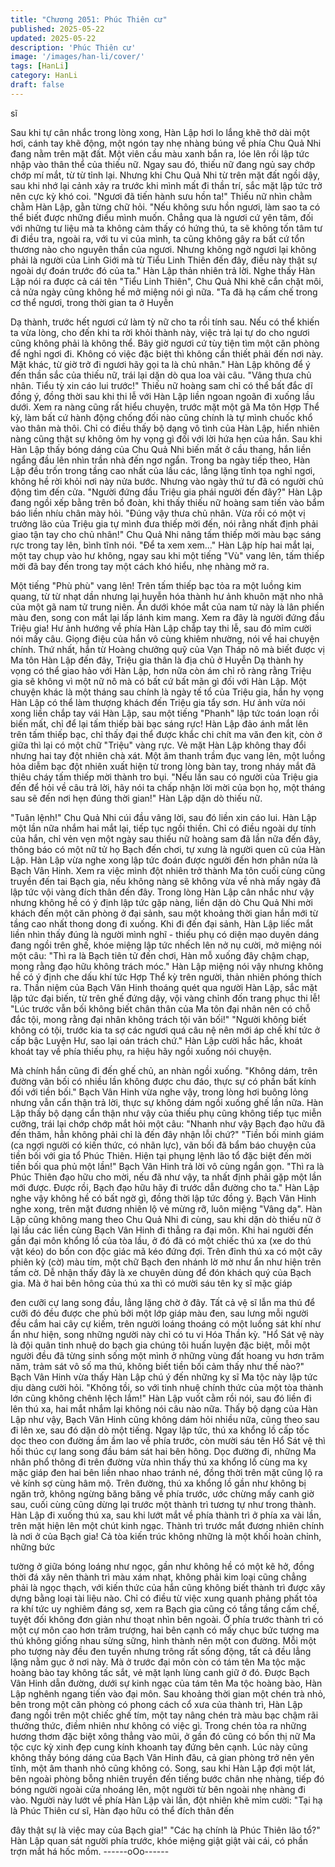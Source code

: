 ```yaml
---
title: "Chương 2051: Phúc Thiên cư"
published: 2025-05-22
updated: 2025-05-22
description: 'Phúc Thiên cư'
image: '/images/han-li/cover/'
tags: [HanLi]
category: HanLi
draft: false
---
```


sĩ

Sau khi tự cân nhắc trong lòng xong, Hàn Lập hơi lo lắng khẽ thở
dài một hơi, cánh tay khẽ động, một ngón tay nhẹ nhàng búng về
phía Chu Quả Nhi đang nằm trên mặt đất.
Một viên cầu màu xanh bắn ra, lóe lên rồi lập tức nhập vào thân
thể của thiếu nữ.
Ngay sau đó, thiếu nữ đang ngủ say chớp chớp mí mắt, từ từ tỉnh
lại.
Nhưng khi Chu Quả Nhi từ trên mặt đất ngồi dậy, sau khi nhớ lại
cảnh xảy ra trước khi mình mất đi thần trí, sắc mặt lập tức trở nên
cực kỳ khó coi.
"Ngươi đã tiến hành sưu hồn ta!" Thiếu nữ nhìn chằm chằm Hàn
Lập, gằn từng chữ hỏi.
"Nếu không sưu hồn ngươi, làm sao ta có thể biết được những
điều mình muốn. Chẳng qua là ngươi cứ yên tâm, đối với những
tư liệu mà ta không cảm thấy có hứng thú, ta sẽ không tốn tâm tư
đi điều tra, ngoài ra, với tu vi của mình, ta cũng không gây ra bất
cứ tổn thương nào cho nguyên thần của ngươi. Nhưng không ngờ
ngươi lại không phải là người của Linh Giới mà từ Tiểu Linh Thiên
đến đây, điều này thật sự ngoài dự đoán trước đó của ta." Hàn
Lập thản nhiên trả lời.
Nghe thấy Hàn Lập nói ra được cả cái tên "Tiểu Linh Thiên", Chu
Quả Nhi khẽ cắn chặt môi, cả nửa ngày cũng không hề mở miệng
nói gì nữa.
"Ta đã hạ cấm chế trong cơ thể ngươi, trong thời gian ta ở Huyễn

Dạ thành, trước hết ngươi cứ làm tỳ nữ cho ta rồi tính sau. Nếu có
thể khiến ta vừa lòng, cho đến khi ta rời khỏi thành này, việc trả lại
tự do cho ngươi cũng không phải là không thể. Bây giờ ngươi cứ
tùy tiện tìm một căn phòng để nghỉ ngơi đi. Không có việc đặc biệt
thì không cần thiết phải đến nơi này. Mặt khác, từ giờ trở đi ngươi
hãy gọi ta là chủ nhân." Hàn Lập không để ý đến thần sắc của
thiếu nữ, trái lại dặn dò qua loa vài câu.
"Vâng thưa chủ nhân. Tiểu tỳ xin cáo lui trước!" Thiếu nữ hoàng
sam chỉ có thể bất đắc dĩ đồng ý, đồng thời sau khi thi lễ với Hàn
Lập liền ngoan ngoãn đi xuống lầu dưới.
Xem ra nàng cũng rất hiểu chuyện, trước mặt một gã Ma tôn Hợp
Thể kỳ, làm bất cứ hành động chống đối nào cũng chính là tự
mình chuốc khổ vào thân mà thôi. Chỉ có điều thấy bộ dạng vô
tình của Hàn Lập, hiển nhiên nàng cũng thật sự không ôm hy
vọng gì đối với lời hứa hẹn của hắn.
Sau khi Hàn Lập thấy bóng dáng của Chu Quả Nhi biến mất ở
cầu thang, hắn liền ngẩng đầu lên nhìn trần nhà đến ngơ ngẩn.
Trong ba ngày tiếp theo, Hàn Lập đều trốn trong tầng cao nhất
của lầu các, lẳng lặng tĩnh tọa nghỉ ngơi, không hề rời khỏi nơi
này nửa bước. Nhưng vào ngày thứ tư đã có người chủ động tìm
đến cửa.
"Người đứng đầu Triệu gia phái người đến đây?" Hàn Lập đang
ngồi xếp bằng trên bồ đoàn, khi thấy thiếu nữ hoàng sam tiến vào
bẩm báo liền nhíu chân mày hỏi.
"Đúng vậy thưa chủ nhân. Vừa rồi có một vị trưởng lão của Triệu
gia tự mình đưa thiếp mời đến, nói rằng nhất định phải giao tận
tay cho chủ nhân!" Chu Quả Nhi nâng tấm thiếp mời màu bạc
sáng rực trong tay lên, bình tĩnh nói.
"Để ta xem xem..."
Hàn Lập híp hai mắt lại, một tay chụp vào hư không, ngay sau khi
một tiếng "Vù" vang lên, tấm thiếp mời đã bay đến trong tay một
cách khó hiểu, nhẹ nhàng mở ra.

Một tiếng "Phù phù" vang lên!
Trên tấm thiếp bạc tỏa ra một luồng kim quang, từ từ nhạt dần
nhưng lại huyễn hóa thành hư ảnh khuôn mặt nho nhã của một
gã nam tử trung niên.
Ẩn dưới khóe mắt của nam tử này là lân phiến màu đen, song
con mắt lại lấp lánh kim mang.
Xem ra đây là người đứng đầu Triệu gia!
Hư ảnh hướng về phía Hàn Lập chắp tay thi lễ, sau đó mỉm cười
nói mấy câu.
Giọng điệu của hắn vô cùng khiêm nhường, nói về hai chuyện
chính. Thứ nhất, hắn từ Hoàng chưởng quỹ của Vạn Tháp nô mà
biết được vị Ma tôn Hàn Lập đến đây, Triệu gia thân là địa chủ ở
Huyễn Dạ thành hy vọng có thể giao hảo với Hàn Lập, hơn nữa
còn ám chỉ rõ ràng rằng Triệu gia sẽ không vì một nữ nô mà có
bất cứ bất mãn gì đối với Hàn Lập. Một chuyện khác là một tháng
sau chính là ngày tế tổ của Triệu gia, hắn hy vọng Hàn Lập có thể
làm thượng khách đến Triệu gia tẩy sơn.
Hư ảnh vừa nói xong liền chắp tay vái Hàn Lập, sau một tiếng
"Phanh" lập tức toán loạn rồi biến mất, chỉ để lại tấm thiếp bài bạc
sáng rực!
Hàn Lập đảo ánh mắt lên trên tấm thiếp bạc, chỉ thấy đại thể
được khắc chi chít ma văn đen kịt, còn ở giữa thì lại có một chữ
"Triệu" vàng rực.
Vẻ mặt Hàn Lập không thay đổi nhưng hai tay đột nhiên chà xát.
Một âm thanh trầm đục vang lên, một luồng hỏa diễm bạc đột
nhiên xuất hiện từ trong lòng bàn tay, trong nháy mắt đã thiêu
cháy tấm thiếp mời thành tro bụi.
"Nếu lần sau có người của Triệu gia đến để hỏi về câu trả lời, hãy
nói ta chấp nhận lời mời của bọn họ, một tháng sau sẽ đến nơi
hẹn đúng thời gian!" Hàn Lập dặn dò thiếu nữ.

"Tuân lệnh!" Chu Quả Nhi cúi đầu vâng lời, sau đó liền xin cáo lui.
Hàn Lập một lần nữa nhắm hai mắt lại, tiếp tục ngồi thiền. Chỉ có
điều ngoài dự tính của hắn, chỉ vẻn vẹn một ngày sau thiếu nữ
hoàng sam đã lần nữa đến đây, thông báo có một nữ tử họ Bạch
đến chơi, tự xưng là người quen cũ của Hàn Lập.
Hàn Lập vừa nghe xong lập tức đoán được người đến hơn phân
nửa là Bạch Vân Hinh. Xem ra việc mình đột nhiên trở thành Ma
tôn cuối cùng cũng truyền đến tai Bạch gia, nếu không nàng sẽ
không vừa về nhà mấy ngày đã lập tức vội vàng đích thân đến
đây.
Trong lòng Hàn Lập cân nhắc như vậy nhưng không hề có ý định
lập tức gặp nàng, liền dặn dò Chu Quả Nhi mời khách đến một
căn phòng ở đại sảnh, sau một khoảng thời gian hắn mới từ tầng
cao nhất thong dong đi xuống.
Khi đi đến đại sảnh, Hàn Lập liếc mắt liền nhìn thấy đúng là người
mình nghĩ - thiếu phụ có diện mạo duyên dáng đang ngồi trên
ghế, khóe miệng lập tức nhếch lên nở nụ cười, mở miệng nói một
câu:
"Thì ra là Bạch tiên tử đến chơi, Hàn mỗ xuống đây chậm chạp,
mong rằng đạo hữu không trách móc." Hàn Lập miệng nói vậy
nhưng không hề có ý định che dấu khí tức Hợp Thể kỳ trên
người, thản nhiên phóng thích ra.
Thần niệm của Bạch Vân Hinh thoáng quét qua người Hàn Lập,
sắc mặt lập tức đại biến, từ trên ghế đứng dậy, vội vàng chỉnh
đốn trang phục thi lễ!
"Lúc trước vẫn bối không biết chân thân của Ma tôn đại nhân nên
có chỗ đắc tội, mong rằng đại nhân không trách tội vãn bối!"
"Người không biết không có tội, trước kia ta sợ các ngươi quá câu
nệ nên mới áp chế khí tức ở cấp bậc Luyện Hư, sao lại oán trách
chứ." Hàn Lập cười hắc hắc, khoát khoát tay về phía thiếu phụ, ra
hiệu hãy ngồi xuống nói chuyện.

Mà chính hắn cũng đi đến ghế chủ, an nhàn ngồi xuống.
"Không dám, trên đường vãn bối có nhiều lần không được chu
đáo, thực sự có phần bất kính đối với tiền bối." Bạch Vân Hinh
vừa nghe vậy, trong lòng hơi buông lỏng nhưng vẫn cẩn thận trả
lời, thực sự không dám ngồi xuống ghế lần nữa.
Hàn Lập thấy bộ dạng cẩn thận như vậy của thiếu phụ cũng
không tiếp tục miễn cưỡng, trái lại chớp chớp mắt hỏi một câu:
"Nhanh như vậy Bạch đạo hữu đã đến thăm, hẳn không phải chỉ
là đến đây nhận lỗi chứ?"
"Tiền bối minh giám (ca ngợi người có kiến thức, có nhãn lực),
vãn bối đã bẩm báo chuyện của tiền bối với gia tổ Phúc Thiên.
Hiện tại phụng lệnh lão tổ đặc biệt đến mời tiền bối qua phủ một
lần!" Bạch Vân Hinh trả lời vô cùng ngắn gọn.
"Thì ra là Phúc Thiên đạo hữu cho mời, nếu đã như vậy, ta nhất
định phải gặp một lần mới được. Được rồi, Bạch đạo hữu hãy đi
trước dẫn đường cho ta." Hàn Lập nghe vậy không hề có bất ngờ
gì, đồng thời lập tức đồng ý.
Bạch Vân Hinh nghe xong, trên mặt đương nhiên lộ vẻ mừng rỡ,
luôn miệng "Vâng dạ".
Hàn Lập cũng không mang theo Chu Quả Nhi đi cùng, sau khi
dặn dò thiếu nữ ở lại lầu các liền cùng Bạch Vân Hinh đi thẳng ra
đại môn.
Khi hai người đến gần đại môn khổng lồ của tòa lầu, ở đó đã có
một chiếc thú xa (xe do thú vật kéo) do bốn con độc giác mã kéo
đứng đợi.
Trên đỉnh thú xa có một cây phiên kỳ (cờ) màu tím, một chữ Bạch
đen nhánh lờ mờ như ẩn như hiện trên tấm cờ. Dễ nhận thấy đây
là xe chuyên dùng để đón khách quý của Bạch gia.
Mà ở hai bên hông của thú xa thì có mười sáu tên kỵ sĩ mặc giáp

đen cưỡi cự lang song đầu, lẳng lặng chờ ở đây.
Tất cả vệ sĩ lẫn ma thú để cưỡi đó đều được che phủ bởi một lớp
giáp màu đen, sau lưng mỗi người đều cắm hai cây cự kiếm, trên
người loáng thoáng có một luồng sát khí như ẩn như hiện, song
những người này chỉ có tu vi Hóa Thần kỳ.
"Hổ Sát vệ này là đội quân tinh nhuệ do bạch gia chúng tôi huấn
luyện đặc biệt, mỗi một người đều đã từng sinh sống một mình ở
những vùng đất hoang vu hơn trăm năm, trảm sát vô số ma thú,
không biết tiền bối cảm thấy như thế nào?" Bạch Vân Hinh vừa
thấy Hàn Lập chú ý đến những kỵ sĩ Ma tộc này lập tức dịu dàng
cười hỏi.
"Không tồi, so với tinh nhuệ chính thức của một tòa thành lớn
cũng không chênh lệch lắm!" Hàn Lập vuốt cằm rồi nói, sau đó
liền đi lên thú xa, hai mắt nhắm lại không nói câu nào nữa.
Thấy bộ dạng của Hàn Lập như vậy, Bạch Vân Hinh cũng không
dám hỏi nhiều nữa, cũng theo sau đi lên xe, sau đó dặn dò một
tiếng. Ngay lập tức, thú xa khổng lồ cấp tốc dọc theo con đường
ầm ầm lao về phía trước, còn mười sáu tên Hổ Sát vệ thì hối thúc
cự lang song đầu bám sát hai bên hông.
Dọc đường đi, những Ma nhân phổ thông đi trên đường vừa nhìn
thấy thú xa khổng lồ cùng ma kỵ mặc giáp đen hai bên liền nhao
nhao tránh né, đồng thời trên mặt cũng lộ ra vẻ kính sợ cùng hâm
mộ.
Trên đường, thú xa khổng lồ gần như không bị ngăn trở, không
ngừng băng băng về phía trước, ước chừng mấy canh giờ sau,
cuối cùng cũng dừng lại trước một thành trì tương tự như trong
thành.
Hàn Lập đi xuống thú xa, sau khi lướt mắt về phía thành trì ở phía
xa vài lần, trên mặt hiện lên một chút kinh ngạc.
Thành trì trước mắt đương nhiên chính là nơi ở của Bạch gia!
Cả tòa kiến trúc không những là một khối hoàn chỉnh, những bức

tường ở giữa bóng loáng như ngọc, gần như không hề có một kẽ
hở, đồng thời đá xây nên thành trì màu xám nhạt, không phải kim
loại cũng chẳng phải là ngọc thạch, với kiến thức của hắn cũng
không biết thành trì được xây dựng bằng loại tài liệu nào.
Chỉ có điều từ việc xung quanh phảng phất tỏa ra khí tức uy
nghiêm đáng sợ, xem ra Bạch gia cũng có tầng tầng cấm chế,
tuyệt đối không đơn giản như thoạt nhìn bên ngoài.
Ở phía trước thành trì có một cự môn cao hơn trăm trượng, hai
bên cạnh có mấy chục bức tượng ma thú không giống nhau sừng
sững, hình thành nên một con đường.
Mỗi một pho tượng này đều đen tuyền nhưng trông rất sống
động, tất cả đều lẳng lặng nằm gục ở nơi này. Mà ở trước đại
môn còn có tám tên Ma tộc mặc hoàng bào tay không tấc sắt, vẻ
mặt lạnh lùng canh giữ ở đó.
Được Bạch Vân Hinh dẫn đường, dưới sự kinh ngạc của tám tên
Ma tộc hoàng bào, Hàn Lập nghênh ngang tiến vào đại môn.
Sau khoảng thời gian một chén trà nhỏ, bên trong một căn phòng
có phong cách cổ xưa của thành trì, Hàn Lập đang ngồi trên một
chiếc ghế tím, một tay nâng chén trà màu bạc chậm rãi thưởng
thức, điềm nhiên như không có việc gì.
Trong chén tỏa ra những hương thơm đặc biệt xông thẳng vào
mũi, ở gần đó cũng có bốn thị nữ Ma tộc cực kỳ xinh đẹp cung
kính khoanh tay đứng bên cạnh.
Lúc này cũng không thấy bóng dáng của Bạch Vân Hinh đâu, cả
gian phòng trở nên yên tĩnh, một âm thanh nhỏ cũng không có.
Song, sau khi Hàn Lập đợi một lát, bên ngoài phòng bỗng nhiên
truyền đến tiếng bước chân nhẹ nhàng, tiếp đó bóng người ngoài
cửa nhoáng lên, một người từ bên ngoài nhẹ nhàng đi vào.
Người này lướt về phía Hàn Lập vài lần, đột nhiên khẽ mỉm cười:
"Tại hạ là Phúc Thiên cư sĩ, Hàn đạo hữu có thể đích thân đến

đây thật sự là việc may của Bạch gia!"
"Các hạ chính là Phúc Thiên lão tổ?" Hàn Lập quan sát người
phía trước, khóe miệng giật giật vài cái, có phần trợn mắt há hốc
mồm.
------oOo------
